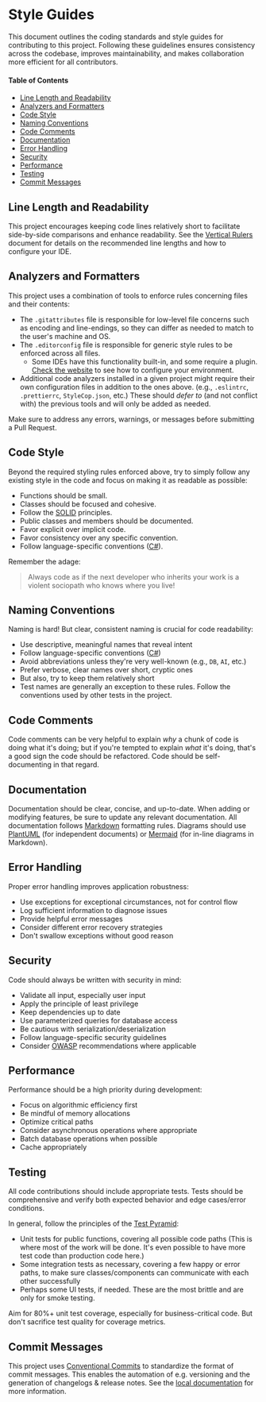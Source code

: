 # Style Guides <!-- omit from toc -->

This document outlines the coding standards and style guides
for contributing to this project.
Following these guidelines ensures consistency across the codebase,
improves maintainability, and makes collaboration more efficient
for all contributors.

#### Table of Contents <!-- omit from toc -->

- [Line Length and Readability](#line-length-and-readability)
- [Analyzers and Formatters](#analyzers-and-formatters)
- [Code Style](#code-style)
- [Naming Conventions](#naming-conventions)
- [Code Comments](#code-comments)
- [Documentation](#documentation)
- [Error Handling](#error-handling)
- [Security](#security)
- [Performance](#performance)
- [Testing](#testing)
- [Commit Messages](#commit-messages)

## Line Length and Readability

This project encourages keeping code lines relatively short
to facilitate side-by-side comparisons and enhance readability.
See the [Vertical Rulers][rulers] document for details
on the recommended line lengths and how to configure your IDE.

## Analyzers and Formatters

This project uses a combination of tools to enforce rules
concerning files and their contents:

- The `.gitattributes` file is responsible for low-level file concerns
  such as encoding and line-endings, so they can differ
  as needed to match to the user's machine and OS.
- The `.editorconfig` file is responsible for generic style rules
  to be enforced across all files.
  - Some IDEs have this functionality built-in, and some require a plugin.
    [Check the website][editorConfig] to see how to configure your environment.
- Additional code analyzers installed in a given project
  might require their own configuration files in addition to the ones above.
  (e.g., `.eslintrc`, `.prettierrc`, `StyleCop.json`, etc.)
  These should _defer to_ (and not conflict with) the previous tools
  and will only be added as needed.

Make sure to address any errors, warnings, or messages
before submitting a Pull Request.

## Code Style

Beyond the required styling rules enforced above,
try to simply follow any existing style in the code
and focus on making it as readable as possible:

- Functions should be small.
- Classes should be focused and cohesive.
- Follow the [SOLID][solid] principles.
- Public classes and members should be documented.
- Favor explicit over implicit code.
- Favor consistency over any specific convention.
- Follow language-specific conventions ([C#][csCoding]).

Remember the adage:

> Always code as if the next developer who inherits your work
> is a violent sociopath who knows where you live!

## Naming Conventions

Naming is hard! But clear, consistent naming is crucial for code readability:

- Use descriptive, meaningful names that reveal intent
- Follow language-specific conventions ([C#][csIdentifier])
- Avoid abbreviations unless they're very well-known (e.g., `DB`, `AI`, etc.)
- Prefer verbose, clear names over short, cryptic ones
- But also, try to keep them relatively short
- Test names are generally an exception to these rules.
  Follow the conventions used by other tests in the project.

## Code Comments

Code comments can be very helpful to explain _why_
a chunk of code is doing what it's doing;
but if you're tempted to explain _what_ it's doing,
that's a good sign the code should be refactored.
Code should be self-documenting in that regard.

## Documentation

Documentation should be clear, concise, and up-to-date.
When adding or modifying features,
be sure to update any relevant documentation.
All documentation follows [Markdown][markdown] formatting rules.
Diagrams should use [PlantUML][plantUml] (for independent documents)
or [Mermaid][mermaid] (for in-line diagrams in Markdown).

## Error Handling

Proper error handling improves application robustness:

- Use exceptions for exceptional circumstances, not for control flow
- Log sufficient information to diagnose issues
- Provide helpful error messages
- Consider different error recovery strategies
- Don't swallow exceptions without good reason

## Security

Code should always be written with security in mind:

- Validate all input, especially user input
- Apply the principle of least privilege
- Keep dependencies up to date
- Use parameterized queries for database access
- Be cautious with serialization/deserialization
- Follow language-specific security guidelines
- Consider [OWASP][owasp] recommendations where applicable

## Performance

Performance should be a high priority during development:

- Focus on algorithmic efficiency first
- Be mindful of memory allocations
- Optimize critical paths
- Consider asynchronous operations where appropriate
- Batch database operations when possible
- Cache appropriately

## Testing

All code contributions should include appropriate tests.
Tests should be comprehensive and verify both expected behavior
and edge cases/error conditions.

In general, follow the principles of the [Test Pyramid][pyramid]:

- Unit tests for public functions, covering all possible code paths
  (This is where most of the work will be done.
  It's even possible to have more test code than production code here.)
- Some integration tests as necessary, covering a few happy or error paths,
  to make sure classes/components can communicate with each other successfully
- Perhaps some UI tests, if needed. These are the most brittle
  and are only for smoke testing.

Aim for 80%+ unit test coverage, especially for business-critical code.
But don't sacrifice test quality for coverage metrics.

## Commit Messages

This project uses [Conventional Commits][cc]
to standardize the format of commit messages.
This enables the automation of e.g. versioning
and the generation of changelogs & release notes.
See the [local documentation][ccDoc] for more information.

<!-- Source Code URIs -->

[ccDoc]: /docs/ConventionalCommits.md
[rulers]: /docs/VerticalRulers.md

<!-- Public URIs -->

[cc]: https://www.conventionalcommits.org
[csCoding]: https://learn.microsoft.com/en-us/dotnet/csharp/fundamentals/coding-style/coding-conventions
[csIdentifier]: https://learn.microsoft.com/en-us/dotnet/csharp/fundamentals/coding-style/identifier-names
[editorConfig]: https://editorconfig.org
[markdown]: https://www.markdownguide.org
[mermaid]: https://mermaid.js.org
[owasp]: https://owasp.org/www-project-top-ten
[plantUml]: https://plantuml.com
[pyramid]: https://martinfowler.com/articles/practical-test-pyramid.html
[solid]: https://en.wikipedia.org/wiki/SOLID
